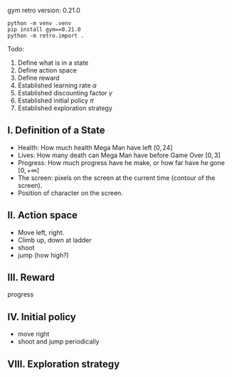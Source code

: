 gym retro version: 0.21.0

```
python -m venv .venv
pip install gym==0.21.0
python -m retro.import .
```

Todo:
1. Define what is in a state
2. Define action space
3. Define reward 
4. Established learning rate $\alpha$
5. Established discounting factor $\gamma$ 
6. Established initial policy $\pi$ 
7. Established exploration strategy

<h2> I. Definition of a State</h2>

- Health: How much health Mega Man have left $[0, 24]$
- Lives: How many death can Mega Man have before Game Over $[0, 3]$
- Progress: How much progress have he make, or how far have he gone $[0, +\infty]$
- The screen: pixels on the screen at the current time (contour of the screen).
- Position of character on the screen.

<h2> II. Action space</h2>

- Move left, right.
- Climb up, down at ladder
- shoot
- jump (how high?)

<h2> III. Reward</h2>

progress

<h2> IV. Initial policy </h2>

- move right
- shoot and jump periodically

<h2> VIII. Exploration strategy </h2>


